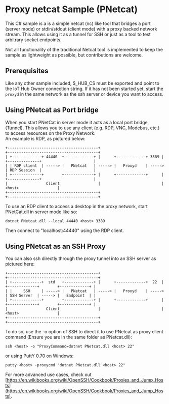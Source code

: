 # Proxy netcat Sample (PNetcat)

This C# sample is a is a simple netcat (nc) like tool that bridges a port (server mode) or stdin/stdout (client mode) with a proxy backed network stream.
This allows using it as a tunnel for SSH or just as a tool to test arbitrary socket endpoints.  

Not all functionality of the traditional Netcat tool is implemented to keep the sample as lightweight as possible, but contributions are welcome.

## Prerequisites

Like any other sample included, $_HUB_CS must be exported and point to the IoT Hub Owner connection string. If it 
has not been started yet, start the ```proxyd``` in the same network as the ssh server or device you want to access. 

## Using PNetcat as Port bridge

When you start PNetCat in server mode it acts as a local port bridge (Tunnel). 
This allows you to use any client (e.g. RDP, VNC, Modebus, etc.) to access resources on the Proxy Network.  
An example is RDP, as pictured below:

```
+----------------------------------------+                           +----------------------------------------+
| +-------------+ 44440  +-------------+ |      +-------------+ 3389 | +--------------+                       |
| | RDP client  | -----> |   PNetcat   | -----> |   Proxyd    | -----> | RDP Session  |                       |
| +-------------+        +-------------+ |      +-------------+      | +--------------+                       |
|                 Client                 |                           |                 <host>                 |
+----------------------------------------+                           +----------------------------------------+
```
To use an RDP client to access a desktop in the proxy network, start PNetCat.dll in server mode like so:

```
dotnet PNetcat.dll --local 44440 <host> 3389
```

Then connect to "localhost:44440" using the RDP client.

## Using PNetcat as an SSH Proxy

You can also ssh directly through the proxy tunnel into an SSH server as pictured here:

```
+----------------------------------------+                           +----------------------------------------+
| +-------------+  std   +-------------+ |      +-------------+  22  | +-------------+        +-------------+ |
| |     SSH     | -----> |   PNetcat   | -----> |   Proxyd    | -----> | SSH Server  | -----> |   Endpoint  | |
| +-------------+        +-------------+ |      +-------------+      | +-------------+        +-------------+ |
|                 Client                 |                           |                 <host>                 |
+----------------------------------------+                           +----------------------------------------+
```
To do so, use the -o option of SSH to direct it to use PNetcat as proxy client command 
(Ensure you are in the same folder as PNetcat.dll):

```
ssh <host> -o "ProxyCommand=dotnet PNetcat.dll <host> 22"
```

or using PuttY 0.70 on Windows:

```
putty <host> -proxycmd "dotnet PNetcat.dll <host> 22"
```

For more advanced use cases, check out [https://en.wikibooks.org/wiki/OpenSSH/Cookbook/Proxies_and_Jump_Hosts](https://en.wikibooks.org/wiki/OpenSSH/Cookbook/Proxies_and_Jump_Hosts).